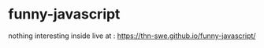 # funny-javascript
nothing interesting inside
live at : https://thn-swe.github.io/funny-javascript/
